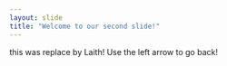```yaml
---
layout: slide
title: "Welcome to our second slide!"
---
```

this was replace by Laith! 
Use the left arrow to go back!

